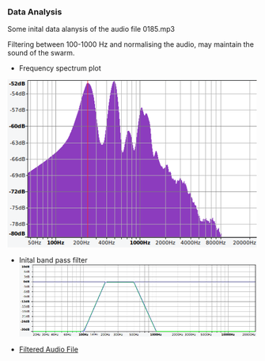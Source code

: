 ### Data Analysis

Some inital data alanysis of the audio file 0185.mp3

Filtering between 100-1000 Hz and normalising the audio, may maintain the sound of the swarm. 

- Frequency spectrum plot 

[![Spectrum of 0185](https://raw.githubusercontent.com/vbswarmdetection/data_collection/main/spectrum_of_0185.png "Spectrum of 0185")](http://https://raw.githubusercontent.com/vbswarmdetection/data_collection/main/spectrum_of_0185.png "Spectrum of 0185")

- Inital band pass filter
[![Filter](https://raw.githubusercontent.com/vbswarmdetection/data_collection/main/band_pass_filter.png "Filter")](http://https://raw.githubusercontent.com/vbswarmdetection/data_collection/main/band_pass_filter.png "Filter")

- [Filtered Audio File](https://github.com/vbswarmdetection/data_collection/blob/main/MVI_0185_Filtered_Normalised.wav?raw=true "Filtered Audio File")

